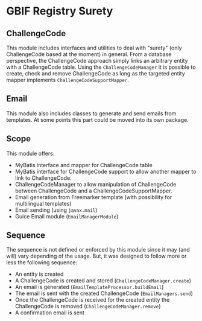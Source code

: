 # GBIF Registry Surety

## ChallengeCode
This module includes interfaces and utilities to deal with "surety" (only ChallengeCode based at the moment) in general.
From a database perspective, the ChallengeCode approach simply links an arbitrary entity with a ChallengeCode table. Using
the `ChallengeCodeManager` it is possible to create, check and remove ChallengeCode as long as the targeted entity mapper
implements `ChallengeCodeSupportMapper`.

## Email
This module also includes classes to generate and send emails from templates. At some points this part could be moved
into its own package.

## Scope
This module offers:
  * MyBatis interface and mapper for ChallengeCode table
  * MyBatis interface for ChallengeCode support to allow another mapper to link to ChallengeCode.
  * ChallengeCodeManager to allow manipulation of ChallengeCode between ChallengeCode and a ChallengeCodeSupportMapper.
  * Email generation from Freemarker template (with possibility for multilingual templates)
  * Email sending (using `javax.mail`)
  * Guice Email module (`EmailManagerModule`)

## Sequence
The sequence is not defined or enforced by this module since it may (and will) vary depending of the usage.
But, it was designed to follow more or less the following sequence:
 * An entity is created
 * A ChallengeCode is created and stored (`ChallengeCodeManager.create`)
 * An email is generated (`EmailTemplateProcessor.buildEmail`)
 * The email is sent with the created ChallengeCode (`EmailManagers.send`)
 * Once the ChallengeCode is received for the created entity the ChallengeCode is removed (`ChallengeCodeManager.remove`)
 * A confirmation email is sent



